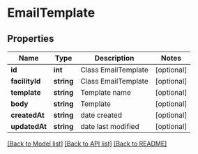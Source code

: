 # EmailTemplate

## Properties
Name | Type | Description | Notes
------------ | ------------- | ------------- | -------------
**id** | **int** | Class EmailTemplate | [optional] 
**facilityId** | **string** | Class EmailTemplate | [optional] 
**template** | **string** | Template name | [optional] 
**body** | **string** | Template | [optional] 
**createdAt** | **string** | date created | [optional] 
**updatedAt** | **string** | date last modified | [optional] 

[[Back to Model list]](../README.md#documentation-for-models) [[Back to API list]](../README.md#documentation-for-api-endpoints) [[Back to README]](../README.md)


